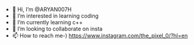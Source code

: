 - 👋 Hi, I’m @ARYAN007H
- 👀 I’m interested in learning coding
- 🌱 I’m currently learning c++
- 💞️ I’m looking to collaborate on insta
- 📫 How to reach me-) https://www.instagram.com/the_pixel_0/?hl=en

<!---
ARYAN007H/ARYAN007H is a ✨ special ✨ repository because its `README.md` (this file) appears on your GitHub profile.
You can click the Preview link to take a look at your changes.
--->
